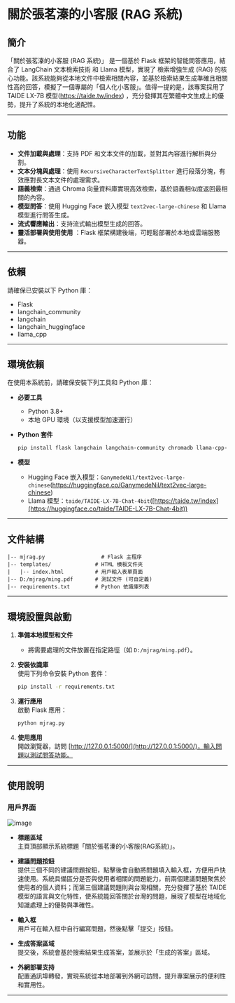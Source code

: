 # 關於張茗溱的小客服 (RAG 系統)

## 簡介

「關於張茗溱的小客服 (RAG 系統)」 是一個基於 Flask 框架的智能問答應用，結合了 LangChain 文本檢索技術 和 Llama 模型，實現了 檢索增強生成 (RAG) 的核心功能。該系統能夠從本地文件中檢索相關內容，並基於檢索結果生成準確且相關性高的回答，模擬了一個專屬的「個人化小客服」。值得一提的是，該專案採用了 TAIDE LX-7B 模型(https://taide.tw/index) ，充分發揮其在繁體中文生成上的優勢，提升了系統的本地化適配性。

---

## 功能

- **文件加載與處理**：支持 PDF 和文本文件的加載，並對其內容進行解析與分割。
- **文本分塊與處理**：使用 `RecursiveCharacterTextSplitter` 進行段落分塊，有效應對長文本文件的處理需求。
- **語義檢索**：通過 Chroma 向量資料庫實現高效檢索，基於語義相似度返回最相關的內容。
- **模型問答**：使用 Hugging Face 嵌入模型 `text2vec-large-chinese` 和 Llama 模型進行問答生成。
- **流式響應輸出**：支持流式輸出模型生成的回答。
- **靈活部署與使用使用** ：Flask 框架構建後端，可輕鬆部署於本地或雲端服務器。

---

## 依賴

請確保已安裝以下 Python 庫：

- Flask
- langchain_community
- langchain
- langchain_huggingface
- llama_cpp

---


## 環境依賴

在使用本系統前，請確保安裝下列工具和 Python 庫：

- **必要工具**  
  - Python 3.8+
  - 本地 GPU 環境（以支援模型加速運行）

- **Python 套件**  
  ```bash
  pip install flask langchain langchain-community chromadb llama-cpp-python
  ```

- **模型**  
  - Hugging Face 嵌入模型：`GanymedeNil/text2vec-large-chinese`(https://huggingface.co/GanymedeNil/text2vec-large-chinese)
  - Llama 模型：`taide/TAIDE-LX-7B-Chat-4bit`([https://taide.tw/index](https://huggingface.co/taide/TAIDE-LX-7B-Chat-4bit))

---

## 文件結構

```plaintext
|-- mjrag.py                  # Flask 主程序
|-- templates/              # HTML 模板文件夾
|   |-- index.html          # 用戶輸入表單頁面
|-- D:/mjrag/ming.pdf       # 測試文件 (可自定義)
|-- requirements.txt        # Python 依識庫列表
```

---

## 環境設置與啟動

1. **準備本地模型和文件**  
   - 將需要處理的文件放置在指定路徑（如 `D:/mjrag/ming.pdf`）。

2. **安裝依識庫**  
   使用下列命令安裝 Python 套件：
   ```bash
   pip install -r requirements.txt
   ```

3. **運行應用**  
   啟動 Flask 應用：
   ```bash
   python mjrag.py
   ```

4. **使用應用**  
   開啟瀏覽器，訪問 [http://127.0.0.1:5000/](http://127.0.0.1:5000/)，輸入問題以測試問答功能。

---

## 使用說明

### 用戶界面
![image](https://github.com/user-attachments/assets/158ba620-ac67-4c3c-9dde-31ba0fdeda38)

- **標題區域**  
  主頁頂部顯示系統標題「關於張茗溱的小客服(RAG系統)」。

- **建議問題按鈕**  
  提供三個不同的建議問題按鈕，點擊後會自動將問題填入輸入框，方便用戶快速使用。系統具備區分是否與使用者相關的問題能力，前兩個建議問題聚焦於使用者的個人資料；而第三個建議問題則與台灣相關，充分發揮了基於 TAIDE 模型的語言與文化特性，使系統能回答關於台灣的問題，展現了模型在地域化知識處理上的優勢與準確性。
- **輸入框**  
  用戶可在輸入框中自行編寫問題，然後點擊「提交」按鈕。

- **生成答案區域**  
  提交後，系統會基於搜索結果生成答案，並展示於「生成的答案」區域。

- **外網部署支持**  
  配置通訊埠轉發，實現系統從本地部署到外網可訪問，提升專案展示的便利性和實用性。

---


